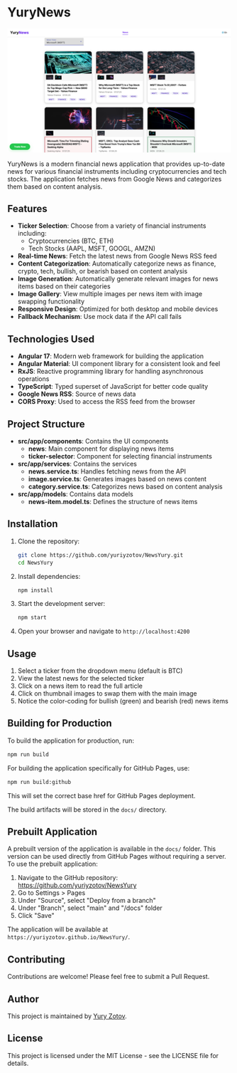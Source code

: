 # YuryNews

![YuryNews Screenshot](public/sample.png)

YuryNews is a modern financial news application that provides up-to-date news for various financial instruments including cryptocurrencies and tech stocks. The application fetches news from Google News and categorizes them based on content analysis.

## Features

- **Ticker Selection**: Choose from a variety of financial instruments including:
  - Cryptocurrencies (BTC, ETH)
  - Tech Stocks (AAPL, MSFT, GOOGL, AMZN)
- **Real-time News**: Fetch the latest news from Google News RSS feed
- **Content Categorization**: Automatically categorize news as finance, crypto, tech, bullish, or bearish based on content analysis
- **Image Generation**: Automatically generate relevant images for news items based on their categories
- **Image Gallery**: View multiple images per news item with image swapping functionality
- **Responsive Design**: Optimized for both desktop and mobile devices
- **Fallback Mechanism**: Use mock data if the API call fails

## Technologies Used

- **Angular 17**: Modern web framework for building the application
- **Angular Material**: UI component library for a consistent look and feel
- **RxJS**: Reactive programming library for handling asynchronous operations
- **TypeScript**: Typed superset of JavaScript for better code quality
- **Google News RSS**: Source of news data
- **CORS Proxy**: Used to access the RSS feed from the browser

## Project Structure

- **src/app/components**: Contains the UI components
  - **news**: Main component for displaying news items
  - **ticker-selector**: Component for selecting financial instruments
- **src/app/services**: Contains the services
  - **news.service.ts**: Handles fetching news from the API
  - **image.service.ts**: Generates images based on news content
  - **category.service.ts**: Categorizes news based on content analysis
- **src/app/models**: Contains data models
  - **news-item.model.ts**: Defines the structure of news items

## Installation

1. Clone the repository:
   ```bash
   git clone https://github.com/yuriyzotov/NewsYury.git
   cd NewsYury
   ```

2. Install dependencies:
   ```bash
   npm install
   ```

3. Start the development server:
   ```bash
   npm start
   ```

4. Open your browser and navigate to `http://localhost:4200`

## Usage

1. Select a ticker from the dropdown menu (default is BTC)
2. View the latest news for the selected ticker
3. Click on a news item to read the full article
4. Click on thumbnail images to swap them with the main image
5. Notice the color-coding for bullish (green) and bearish (red) news items

## Building for Production

To build the application for production, run:
```bash
npm run build
```

For building the application specifically for GitHub Pages, use:
```bash
npm run build:github
```

This will set the correct base href for GitHub Pages deployment.

The build artifacts will be stored in the `docs/` directory.

## Prebuilt Application

A prebuilt version of the application is available in the `docs/` folder. This version can be used directly from GitHub Pages without requiring a server. To use the prebuilt application:

1. Navigate to the GitHub repository: https://github.com/yuriyzotov/NewsYury
2. Go to Settings > Pages
3. Under "Source", select "Deploy from a branch"
4. Under "Branch", select "main" and "/docs" folder
5. Click "Save"

The application will be available at `https://yuriyzotov.github.io/NewsYury/`.

## Contributing

Contributions are welcome! Please feel free to submit a Pull Request.

## Author

This project is maintained by [Yury Zotov](https://github.com/yuriyzotov).

## License

This project is licensed under the MIT License - see the LICENSE file for details.
